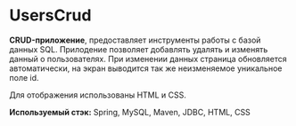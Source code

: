 # UsersCrud
<b>CRUD-приложение</b>, предоставляет инструменты работы с базой данных SQL. Прилодение позволяет добавлять удалять и изменять данный о пользователях.
При изменении данных страница обновляется автоматически, на экран выводится так же неизменяемое уникальное поле id.

Для отображения использованы HTML и CSS.

<b>Используемый стэк:</b> Spring, MySQL, Maven, JDBC, HTML, CSS
